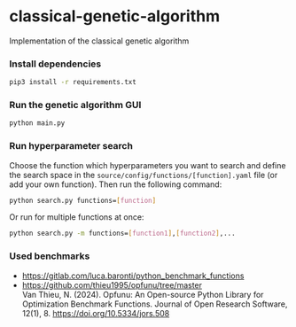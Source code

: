 # classical-genetic-algorithm
Implementation of the classical genetic algorithm

### Install dependencies
```bash
pip3 install -r requirements.txt
```

### Run the genetic algorithm GUI
```bash
python main.py
```

### Run hyperparameter search
Choose the function which hyperparameters you want to search and define the search space in the `source/config/functions/[function].yaml` file (or add your own function). 
Then run the following command:
```bash
python search.py functions=[function]
```
Or run for multiple functions at once:
```bash
python search.py -m functions=[function1],[function2],...
```

### Used benchmarks
- https://gitlab.com/luca.baronti/python_benchmark_functions
- https://github.com/thieu1995/opfunu/tree/master <br>
Van Thieu, N. (2024). Opfunu: An Open-source Python Library for Optimization Benchmark Functions. Journal of Open Research Software, 12(1), 8. https://doi.org/10.5334/jors.508
